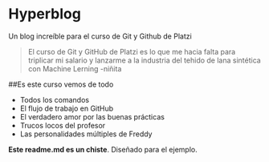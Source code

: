 # Hyperblog
Un blog increíble para el curso de Git y Github de Platzi
>El curso de Git y GitHub de Platzi es lo que me hacia falta para triplicar mi salario y lanzarme a la industria del tehido de lana sintética con Machine Lerning
>-niñita

##Es este curso vemos de todo
* Todos los comandos 
* El flujo de trabajo en GitHub
* El verdadero amor por las buenas prácticas
* Trucos locos del profesor 
* Las personalidades múltiples de Freddy

**Este readme.md es un chiste**. Diseñado para el ejemplo.

